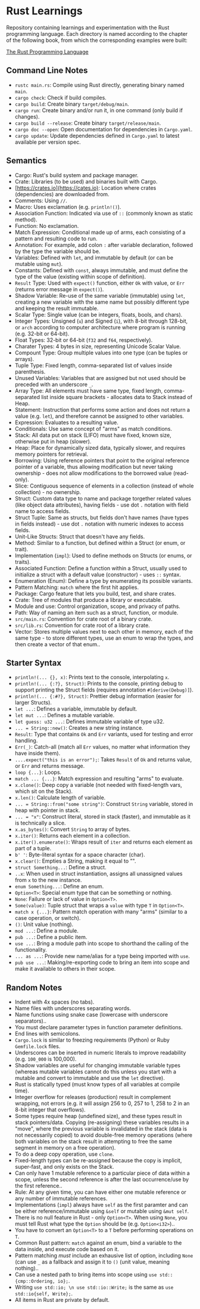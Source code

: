 # Rust Learnings

Repository containing learnings and experimentation with the Rust programming language. Each directory is
named according to the chapter of the following book, from which the corresponding examples were built:

[The Rust Programming Language](https://doc.rust-lang.org/stable/book/)

## Command Line Notes

- `rustc main.rs`: Compile using Rust directly, generating binary named `main`.
- `cargo check`: Check if build compiles.
- `cargo build`: Create binary `target/debug/main`.
- `cargo run`: Create binary and/or run it, in one command (only build if changes).
- `cargo build --release`: Create binary `target/release/main`.
- `cargo doc --open`: Open documentation for dependencies in `Cargo.yaml`.
- `cargo update`: Update dependencies defined in `Cargo.yaml` to latest available per version spec.

## Semantics

- Cargo: Rust's build system and package manager.
- Crate: Libraries (to be used) and binaries built with Cargo.
- [https://crates.io](https://cates.io): Location where crates (dependencies) are downloaded from.
- Comments: Using `//`.
- Macro: Uses exclamation (e.g. `println!()`).
- Association Function: Indicated via use of `::` (commonly known as static method).
- Function: No exclamation.
- Match Expression: Conditional made up of arms, each consisting of a pattern and resulting code to run.
- Annotation: For example, add colon `:` after variable declaration, followed by the type the variable should be.
- Variables: Defined with `let`, and immutable by default (or can be mutable using `mut`).
- Constants: Defined with `const`, always immutable, and must define the type of the value (existing within scope of definition).
- `Result` Type: Used with `expect()` function, either `Ok` with value, or `Err` (returns error message in `expect()`).
- Shadow Variable: Re-use of the same variable (immutable) using `let`, creating a new variable with the same name but possibly different type and keeping the result immutable.
- Scalar Type: Single value (can be integers, floats, bools, and chars).
- Integer Types: Unsigned (`u`) and Signed (`i`), with 8-bit through 128-bit, or `arch` according to computer architecture where program is running (e.g. 32-bit or 64-bit).
- Float Types: 32-bit or 64-bit (`f32` and `f64`, respectively).
- Charater Types: 4 bytes in size, representing Unicode Scalar Value.
- Compount Type: Group multiple values into one type (can be tuples or arrays).
- Tuple Type: Fixed length, comma-separated list of values inside parenthesis.
- Unused Variables: Variables that are assigned but not used should be preceded with an underscore `_`.
- Array Type: All elements must have same type, fixed length, comma-separated list inside square brackets - allocates data to Stack instead of Heap.
- Statement: Instruction that performs some action and does not return a value (e.g. `let`), and therefore cannot be assigned to other variables.
- Expression: Evaluates to a resulting value.
- Conditionals: Use same concept of "arms" as match conditions.
- Stack: All data put on stack (LIFO) must have fixed, known size, otherwise put in heap (slower).
- Heap: Place for dynamically sized data, typically slower, and requires memory pointers for retrieval.
- Borrowing: Using reference pointers that point to the original reference pointer of a variable, thus allowing modification but never taking ownership - does not allow modifications to the borrowed value (read-only).
- Slice: Contiguous sequence of elements in a collection (instead of whole collection) - no ownership.
- Struct: Custom data type to name and package torgether related values (like object data attributes), having fields - use dot `.` notation with field name to access fields.
- Struct Tuple: Same as structs, but fields don't have names (have types in fields instead) - use dot `.` notation with numeric indexes to access fields.
- Unit-Like Structs: Struct that doesn't have any fields.
- Method: Similar to a function, but defined within a Struct (or enum, or trait).
- Implementation (`impl`): Used to define methods on Structs (or enums, or traits).
- Associated Function: Define a function within a Struct, usually used to initialize a struct with a default value (constructor) - uses `::` syntax.
- Enumeration (Enum): Define a type by enumerating its possible variants.
- Pattern Matching: `match` where the first hit applies.
- Package: Cargo feature that lets you build, test, and share crates.
- Crate: Tree of modules that produce a library or executable.
- Module and use: Control organization, scope, and privacy of paths.
- Path: Way of naming an item such as a struct, function, or module.
- `src/main.rs`: Convention for crate root of a binary crate.
- `src/lib.rs`: Convention for crate root of a library crate.
- Vector: Stores multiple values next to each other in memory, each of the same type - to store different types, use an enum to wrap the types, and then create a vector of that enum..

## Starter Syntax

- `println!(... {}, x)`: Prints text to the console, interpolating `x`.
- `println!(... {:?}, Struct)`: Prints to the console, printing debug to support printing the Struct fields (requires annotation `#[derive(Debug)]`).
- `println!(... {:#?}, Struct)`: Prettier debug information (easier for larger Structs).
- `let ...`: Defines a variable, immutable by default.
- `let mut ...`: Defines a mutable variable.
- `let guess: u32 ...`: Defines immutable variable of type u32.
- `... = String::new()`: Creates a new string instance.
- `Result`: Type that contains `Ok` and `Err` variants, used for testing and error handling.
- `Err(_)`: Catch-all (match all `Err` values, no matter what information they have inside them).
- `....expect("this is an error");`: Takes `Result` of `Ok` and returns value, or `Err` and returns message.
- `loop {...}`: Loops.
- `match ... {...}`: Match expression and resulting "arms" to evaluate.
- `x.clone()`: Deep copy a variable (not needed with fixed-length vars, which sit on the Stack).
- `x.len()`: Calculate length of variable.
- `... = String::from("some string")`: Construct `String` variable, stored in heap with pointer in stack.
- `... = "x"`: Construct literal, stored in stack (faster), and immutable as it is technically a slice.
- `x.as_bytes()`: Convert `String` to array of bytes.
- `x.iter()`: Returns each element in a collection.
- `x.iter().enumerate()`: Wraps result of `iter` and returns each element as part of a tuple.
- `b' '`: Byte-literal syntax for a space character (char).
- `x.clear()`: Empties a String, making it equal to "".
- `struct Something...`: Define a struct.
- `..x`: When used in struct instantiation, assigns all unassigned values from `x` to the new instance.
- `enum Something...`: Define an enum.
- `Option<T>`: Special enum type that can be something or nothing.
- `None`: Failure or lack of value in `Option<T>`.
- `Some(value)`: Tuple struct that wraps a `value` with type `T` in `Option<T>`.
- `match x {...}`: Pattern match operation with many "arms" (similar to a case operation, or switch).
- `()`: Unit value (nothing).
- `mod ...`: Define a module.
- `pub ...`: Define a public item.
- `use ...`: Bring a module path into scope to shorthand the calling of the functionality.
- `... as ...`: Provide new name/alias for a type being imported with `use`.
- `pub use ...`: Making/re-exporting code to bring an item into scope and make it available to others in their scope.

## Random Notes

- Indent with 4x spaces (no tabs).
- Name files with underscores separating words.
- Name functions using snake case (lowercase with underscore separators)..
- You must declare parameter types in function parameter definitions.
- End lines with semicolons.
- `Cargo.lock` is similar to freezing requirements (Python) or Ruby `Gemfile.lock` files.
- Underscores can be inserted in numeric literals to improve readability (e.g. `100_000` is 100,000).
- Shadow variables are useful for changing immutable variable types (whereas mutable variables cannot do this unless you start with a mutable and convert to immutable and use the `let` directive).
- Rust is statically typed (must know types of all variables at compile time).
- Integer overflow for releases (production) result in complement wrapping, not errors (e.g. it will assign 256 to 0, 257 to 1, 258 to 2 in an 8-bit integer that overflows).
- Some types require heap (undefined size), and these types result in stack pointers/data. Copying (re-assigning) these variables results in a "move", where the previous variable is invalidated in the stack (data is not necessarily copied) to avoid double-free memory operations (where both variables on the stack result in attempting to free the same segment in memory on a free operation).
- To do a deep copy operation, use `clone`.
- Fixed-length types can be re-assigned because the copy is implicit, super-fast, and only exists on the Stack.
- Can only have 1 mutable reference to a particular piece of data within a scope, unless the second reference is after the last occurrence/use by the first reference..
- Rule: At any given time, you can have either one mutable reference or any number of immutable references.
- Implementations (`impl`) always have `self` as the first paramter and can be either reference/immutable using `&self` or mutable using `&mut self`.
- There is no null feature in Rust - only `Option<T>`. When using `None`, you must tell Rust what type the `Option` should be (e.g. `Option<i32>`)..
- You have to convert an `Option<T>` to a `T` before performing operations on `T`.
- Common Rust pattern: `match` against an enum, bind a variable to the data inside, and execute code based on it.
- Pattern matching *must* include an exhausive list of option, including `None` (can use `_` as a fallback and assign it to `()` (unit value, meaning nothing)..
- Can use a nested path to bring items into scope using `use std::{cmp::Ordering, io};`.
- Writing `use std::io; \n use std::io::Write;` is the same as `use std::io{self, Write};`.
- All items in Rust are private by default.
